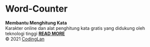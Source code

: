 # Word-Counter
<b>Membantu Menghitung Kata</b><br>
Karakter online dan alat penghitung kata gratis yang didukung oleh teknologi tinggi <a href="https://codinglan.blogspot.com/2021/01/tools-word-counter-penghitung-kata.html"><b>READ MORE</b></a><br>
© 2021 <a href="https://codinglan.blogspot.com">CodingLan</a>
